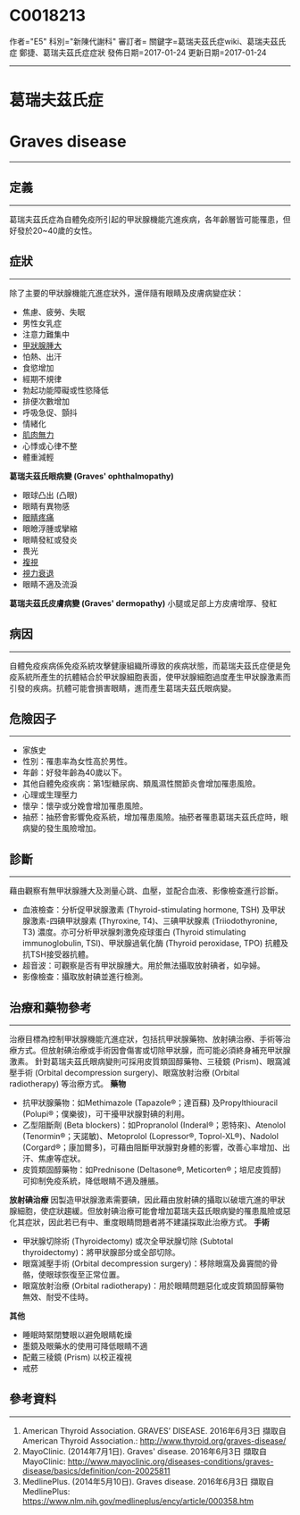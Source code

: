 # C0018213
作者="E5"
科別="新陳代謝科"
審訂者=
關鍵字=葛瑞夫茲氏症wiki、葛瑞夫茲氏症 鄭捷、葛瑞夫茲氏症症狀
發佈日期=2017-01-24
更新日期=2017-01-24

----------
# 葛瑞夫茲氏症
# Graves disease
----------
## 定義
----------

葛瑞夫茲氏症為自體免疫所引起的甲狀腺機能亢進疾病，各年齡層皆可能罹患，但好發於20~40歲的女性。

## 症狀
----------

除了主要的甲狀腺機能亢進症狀外，還伴隨有眼睛及皮膚病變症狀：

- 焦慮、疲勞、失眠
- 男性女乳症
- 注意力難集中
- [甲狀腺腫大](C0018021)
- 怕熱、出汗
- 食慾增加
- 經期不規律
- 勃起功能障礙或性慾降低
- 排便次數增加
- 呼吸急促、顫抖
- 情緒化
- [肌肉無力](C0151786)
- 心悸或心律不整
- 體重減輕

**葛瑞夫茲氏眼病變 (Graves' ophthalmopathy)**

- 眼球凸出 (凸眼)
- 眼睛有異物感
- [眼睛疼痛](C0151827)
- 眼瞼浮腫或攣縮
- 眼睛發紅或發炎
- 畏光
- [複視](C0012569)
- [視力衰退](C0042798)
- 眼睛不適及流淚

**葛瑞夫茲氏皮膚病變 (Graves' dermopathy)**
小腿或足部上方皮膚增厚、發紅

## 病因
----------

自體免疫疾病係免疫系統攻擊健康組織所導致的疾病狀態，而葛瑞夫茲氏症便是免疫系統所產生的抗體結合於甲狀腺細胞表面，使甲狀腺細胞過度產生甲狀腺激素而引發的疾病。抗體可能會損害眼睛，進而產生葛瑞夫茲氏眼病變。

## 危險因子
----------
- 家族史
- 性別：罹患率為女性高於男性。
- 年齡：好發年齡為40歲以下。
- 其他自體免疫疾病：第1型糖尿病、類風濕性關節炎會增加罹患風險。
- 心理或生理壓力
- 懷孕：懷孕或分娩會增加罹患風險。
- 抽菸：抽菸會影響免疫系統，增加罹患風險。抽菸者罹患葛瑞夫茲氏症時，眼病變的發生風險增加。
## 診斷
----------

藉由觀察有無甲狀腺腫大及測量心跳、血壓，並配合血液、影像檢查進行診斷。

- 血液檢查：分析促甲狀腺激素 (Thyroid-stimulating hormone, TSH) 及甲狀腺激素-四碘甲狀腺素 (Thyroxine, T4)、三碘甲狀腺素 (Triiodothyronine, T3) 濃度。亦可分析甲狀腺刺激免疫球蛋白 (Thyroid stimulating immunoglobulin, TSI)、甲狀腺過氧化酶 (Thyroid peroxidase, TPO) 抗體及抗TSH接受器抗體。
- 超音波：可觀察是否有甲狀腺腫大。用於無法攝取放射碘者，如孕婦。
- 影像檢查：攝取放射碘並進行檢測。
## 治療和藥物參考
----------

治療目標為控制甲狀腺機能亢進症狀，包括抗甲狀腺藥物、放射碘治療、手術等治療方式。但放射碘治療或手術因會傷害或切除甲狀腺，而可能必須終身補充甲狀腺激素。
針對葛瑞夫茲氏眼病變則可採用皮質類固醇藥物、三稜鏡 (Prism)、眼窩減壓手術 (Orbital decompression surgery)、眼窩放射治療 (Orbital radiotherapy) 等治療方式。
**藥物**

- 抗甲狀腺藥物：如Methimazole (Tapazole®；達百蘇) 及Propylthiouracil (Polupi®；僕樂彼)，可干擾甲狀腺對碘的利用。
- 乙型阻斷劑 (Beta blockers)：如Propranolol (Inderal®；恩特來)、Atenolol (Tenormin®；天諾敏)、Metoprolol (Lopressor®, Toprol-XL®)、Nadolol (Corgard®；康加爾多)，可藉由阻斷甲狀腺對身體的影響，改善心率增加、出汗、焦慮等症狀。
- 皮質類固醇藥物：如Prednisone (Deltasone®, Meticorten®；培尼皮質醇) 可抑制免疫系統，降低眼睛不適及腫脹。

**放射碘治療**
因製造甲狀腺激素需要碘，因此藉由放射碘的攝取以破壞亢進的甲狀腺細胞，使症狀趨緩。但放射碘治療可能會增加葛瑞夫茲氏眼病變的罹患風險或惡化其症狀，因此若已有中、重度眼睛問題者將不建議採取此治療方式。
**手術**

- 甲狀腺切除術 (Thyroidectomy) 或次全甲狀腺切除 (Subtotal thyroidectomy)：將甲狀腺部分或全部切除。
- 眼窩減壓手術 (Orbital decompression surgery)：移除眼窩及鼻竇間的骨骼，使眼球恢復至正常位置。
- 眼窩放射治療 (Orbital radiotherapy)：用於眼睛問題惡化或皮質類固醇藥物無效、耐受不佳時。

**其他**

- 睡眠時緊閉雙眼以避免眼睛乾燥
- 墨鏡及眼藥水的使用可降低眼睛不適
- 配戴三稜鏡 (Prism) 以校正複視
- 戒菸
##  參考資料
----------
1. American Thyroid Association. GRAVES’ DISEASE. 2016年6月3日 擷取自 American Thyroid Association.: 
  http://www.thyroid.org/graves-disease/
2. MayoClinic. (2014年7月1日). Graves' disease. 2016年6月3日 擷取自 MayoClinic: 
  http://www.mayoclinic.org/diseases-conditions/graves-disease/basics/definition/con-20025811
3. MedlinePlus. (2014年5月10日). Graves disease. 2016年6月3日 擷取自 MedlinePlus: 
  https://www.nlm.nih.gov/medlineplus/ency/article/000358.htm

